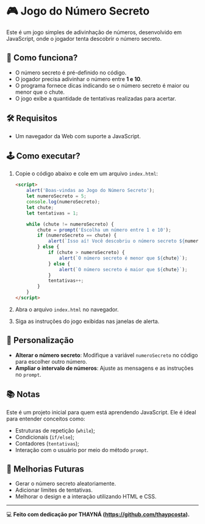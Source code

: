 # 🎮 Jogo do Número Secreto

Este é um jogo simples de adivinhação de números, desenvolvido em JavaScript, onde o jogador tenta descobrir o número secreto.

## 🚀 Como funciona?

- O número secreto é pré-definido no código.
- O jogador precisa adivinhar o número entre **1 e 10**.
- O programa fornece dicas indicando se o número secreto é maior ou menor que o chute.
- O jogo exibe a quantidade de tentativas realizadas para acertar.

## 🛠️ Requisitos

- Um navegador da Web com suporte a JavaScript.

## 🕹️ Como executar?

1. Copie o código abaixo e cole em um arquivo `index.html`:

    ```html
    <script>
        alert('Boas-vindas ao Jogo do Número Secreto');
        let numeroSecreto = 5;
        console.log(numeroSecreto);
        let chute;
        let tentativas = 1;

        while (chute != numeroSecreto) {
            chute = prompt('Escolha um número entre 1 e 10');
            if (numeroSecreto == chute) {
                alert(`Isso aí! Você descobriu o número secreto ${numeroSecreto} com ${tentativas} tentativa(s)!`);
            } else {
                if (chute > numeroSecreto) {
                    alert(`O número secreto é menor que ${chute}`);
                } else {
                    alert(`O número secreto é maior que ${chute}`);
                }
                tentativas++;
            }
        }
    </script>
    ```

2. Abra o arquivo `index.html` no navegador.

3. Siga as instruções do jogo exibidas nas janelas de alerta.

## 🎨 Personalização

- **Alterar o número secreto**: Modifique a variável `numeroSecreto` no código para escolher outro número.
- **Ampliar o intervalo de números**: Ajuste as mensagens e as instruções no `prompt`.

## 📚 Notas

Este é um projeto inicial para quem está aprendendo JavaScript. Ele é ideal para entender conceitos como:

- Estruturas de repetição (`while`);
- Condicionais (`if/else`);
- Contadores (`tentativas`);
- Interação com o usuário por meio do método `prompt`.

## 🌟 Melhorias Futuras

- Gerar o número secreto aleatoriamente.
- Adicionar limites de tentativas.
- Melhorar o design e a interação utilizando HTML e CSS.

---

💻 **Feito com dedicação por THAYNÁ (https://github.com/thaypcosta).**
